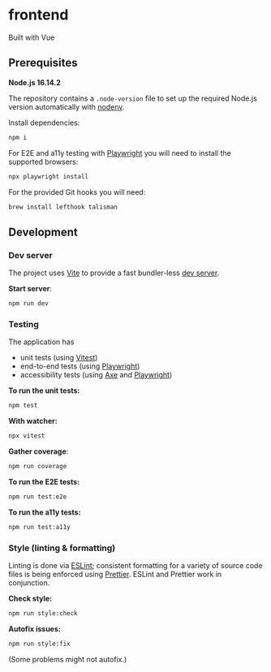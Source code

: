 # frontend

Built with Vue

## Prerequisites

**Node.js 16.14.2**

The repository contains a `.node-version` file to set up the required Node.js version automatically with [nodenv](https://github.com/nodenv/nodenv).

Install dependencies:

```bash
npm i
```

For E2E and a11y testing with [Playwright](https://playwright.dev/docs/intro) you will need to install the supported browsers:

```bash
npx playwright install
```

For the provided Git hooks you will need:

```bash
brew install lefthook talisman
```

## Development

### Dev server

The project uses [Vite](https://vitejs.dev/guide/) to provide a fast bundler-less [dev server](http://localhost:3000/).

**Start server**:

```bash
npm run dev
```

### Testing

The application has

- unit tests (using [Vitest](https://github.com/vitest-dev/vitest))
- end-to-end tests (using [Playwright](https://playwright.dev/docs/intro))
- accessibility tests (using [Axe](https://github.com/abhinaba-ghosh/axe-playwright#readme) and [Playwright](https://playwright.dev/docs/intro))

**To run the unit tests:**

```bash
npm test
```

**With watcher:**

```bash
npx vitest
```

**Gather coverage**:

```bash
npm run coverage
```

**To run the E2E tests:**

```bash
npm run test:e2e
```

**To run the a11y tests:**

```bash
npm run test:a11y
```

### Style (linting & formatting)

Linting is done via [ESLint](https://eslint.org/docs/user-guide/getting-started); consistent formatting for a variety of source code files is being enforced using [Prettier](https://prettier.io/docs/en/index.html). ESLint and Prettier work in conjunction.

**Check style:**

```bash
npm run style:check
```

**Autofix issues:**

```bash
npm run style:fix
```

(Some problems might not autofix.)

